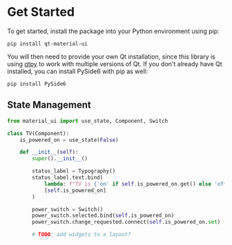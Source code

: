 # Get Started

To get started, install the package into your Python environment using pip:

```
pip install qt-material-ui
```

You will then need to provide your own Qt installation, since this library is using [qtpy](https://pypi.org/project/QtPy/) to work with multiple versions of Qt. If you don't already have Qt installed, you can install PySide6 with pip as well:

```
pip install PySide6
```

## State Management

```python
from material_ui import use_state, Component, Switch

class TV(Component):
    is_powered_on = use_state(False)

    def __init__(self):
        super().__init__()

        status_label = Typography()
        status_label.text.bind(
            lambda: f"TV is {'on' if self.is_powered_on.get() else 'off'}",
            [self.is_powered_on]
        )

        power_switch = Switch()
        power_switch.selected.bind(self.is_powered_on)
        power_switch.change_requested.connect(self.is_powered_on.set)

        # TODO: add widgets to a layout?
```
